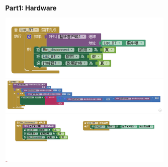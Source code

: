 ## Part1: Hardware
![image](https://github.com/NKUSTMCU/MCU/blob/Ultrasonic/%E6%93%B7%E5%8F%961.PNG)
![image](https://github.com/NKUSTMCU/MCU/blob/Ultrasonic/%E6%93%B7%E5%8F%962.PNG)
![image](https://github.com/NKUSTMCU/MCU/blob/Ultrasonic/%E6%93%B7%E5%8F%963.PNG)
